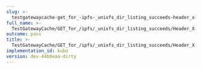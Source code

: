 ```yaml
---
slug: >-
  testgatewaycache-get_for_-ipfs-_unixfs_dir_listing_succeeds-header_x-ipfs-roots
full_name: >-
  TestGatewayCache/GET_for_/ipfs/_unixfs_dir_listing_succeeds/Header_X-Ipfs-Roots
outcome: pass
title: >-
  TestGatewayCache/GET_for_/ipfs/_unixfs_dir_listing_succeeds/Header_X-Ipfs-Roots
implementation_id: kubo
version: dev-44b0eaa-dirty
---
```


